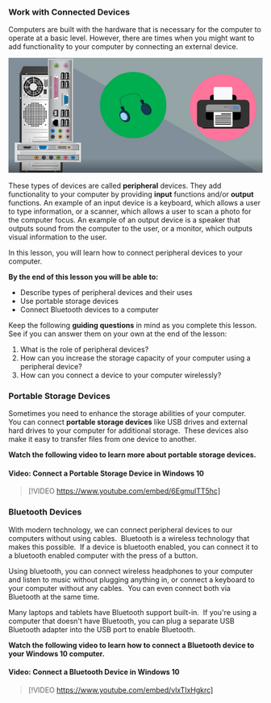 ### Work with Connected Devices

Computers are built with the hardware that is necessary for the computer to operate at a basic level. However, there are times when you might want to add functionality to your computer by connecting an external device.

![Illustrated image of pc ports and various devices](../media/Connected_Devices_Illustration.png)

These types of devices are called **peripheral** devices. They add functionality to your computer by providing **input** functions and/or **output** functions. An example of an input device is a keyboard, which allows a user to type information, or a scanner, which allows a user to scan a photo for the computer focus. An example of an output device is a speaker that outputs sound from the computer to the user, or a monitor, which outputs visual information to the user.

In this lesson, you will learn how to connect peripheral devices to your computer.

**By the end of this lesson you will be able to:**

*   Describe types of peripheral devices and their uses
*   Use portable storage devices
*   Connect Bluetooth devices to a computer

Keep the following **guiding questions** in mind as you complete this lesson. See if you can answer them on your own at the end of the lesson:

1.  What is the role of peripheral devices?
2.  How can you increase the storage capacity of your computer using a peripheral device?
3.  How can you connect a device to your computer wirelessly?

### Portable Storage Devices

Sometimes you need to enhance the storage abilities of your computer.  You can connect **portable storage devices** like USB drives and external hard drives to your computer for additional storage.  These devices also make it easy to transfer files from one device to another.

**Watch the following video to learn more about portable storage devices.**


#### Video: Connect a Portable Storage Device in Windows 10
> [!VIDEO https://www.youtube.com/embed/6EgmulTT5hc]

### Bluetooth Devices

With modern technology, we can connect peripheral devices to our computers without using cables.  Bluetooth is a wireless technology that makes this possible.  If a device is bluetooth enabled, you can connect it to a bluetooth enabled computer with the press of a button.

Using bluetooth, you can connect wireless headphones to your computer and listen to music without plugging anything in, or connect a keyboard to your computer without any cables.  You can even connect both via Bluetooth at the same time.

Many laptops and tablets have Bluetooth support built-in.  If you're using a computer that doesn't have Bluetooth, you can plug a separate USB Bluetooth adapter into the USB port to enable Bluetooth.

**Watch the following video to learn how to connect a Bluetooth device to your Windows 10 computer.**


#### Video: Connect a Bluetooth Device in Windows 10
> [!VIDEO https://www.youtube.com/embed/vlxTIxHgkrc]